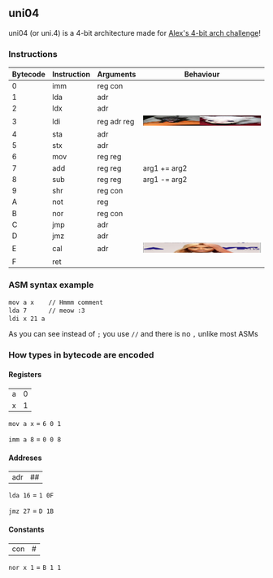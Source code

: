 ## uni04
uni04 (or uni.4) is a 4-bit architecture made for [Alex's 4-bit arch challenge](http://207.180.202.42/common/events/4bit-1.html)!

### Instructions

| Bytecode | Instruction | Arguments     | Behaviour    |
| -------- | ----------- | ------------- | ------------ |
| 0        | imm         | reg con       |              |
| 1        | lda         | adr           |              |
| 2        | ldx         | adr           |              |
| 3        | ldi         | reg adr reg   | <img src="scrunkly.jpg" width="300" height="20"> |
| 4        | sta         | adr           |              |
| 5        | stx         | adr           |              |
| 6        | mov         | reg reg       |              |
| 7        | add         | reg reg       | arg1 += arg2 |
| 8        | sub         | reg reg       | arg1 -= arg2 |
| 9        | shr         | reg con       |              |
| A        | not         | reg           |              |
| B        | nor         | reg con       |              |
| C        | jmp         | adr           |              |
| D        | jmz         | adr           |              |
| E        | cal         | adr           | <img src="niki.png" width="300" height="20"> |
| F        | ret         |               |              |

### ASM syntax example

```
mov a x    // Hmmm comment
lda 7      // meow :3
ldi x 21 a
```

As you can see instead of `;` you use `//` and there is no `,` unlike most ASMs

### How types in bytecode are encoded

#### Registers

| | |
|-|-|
|a|0|
|x|1|

`mov a x` = `6 0 1`

`imm a 8` = `0 0 8`

#### Addreses

|   |   |
|---|---|
|adr|## |

`lda 16` = `1 0F`

`jmz 27` = `D 1B`

#### Constants

|   |   |
|---|---|
|con|#  |

`nor x 1` = `B 1 1`
